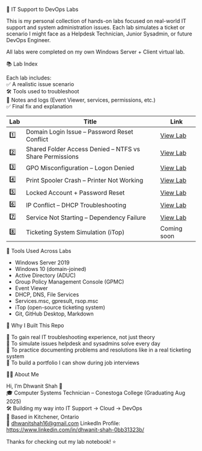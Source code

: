 🧪 IT Support to DevOps Labs

This is my personal collection of hands-on labs focused on real-world IT support and system administration issues. Each lab simulates a ticket or scenario I might face as a Helpdesk Technician, Junior Sysadmin, or future DevOps Engineer.

All labs were completed on my own Windows Server + Client virtual lab.


📚 Lab Index

Each lab includes:  
✅ A realistic issue scenario  
🛠️ Tools used to troubleshoot  
📘 Notes and logs (Event Viewer, services, permissions, etc.)  
✅ Final fix and explanation

| Lab | Title | Link |
|-----|-------|------|
| 1️⃣ | Domain Login Issue – Password Reset Conflict | [View Lab](labs/logon-issue-password-reset.md) |
| 2️⃣ | Shared Folder Access Denied – NTFS vs Share Permissions | [View Lab](labs/folder-permission-denied.md) |
| 3️⃣ | GPO Misconfiguration – Logon Denied | [View Lab](labs/gpo-logon-denied.md) |
| 4️⃣ | Print Spooler Crash – Printer Not Working | [View Lab](labs/printer-spooler-service-crash.md) |
| 5️⃣ | Locked Account + Password Reset | [View Lab](labs/ad-password-reset-account-lockout.md) |
| 6️⃣ | IP Conflict – DHCP Troubleshooting | [View Lab](labs/dhcp-ip-conflict-troubleshooting.md) |
| 7️⃣ | Service Not Starting – Dependency Failure | [View Lab](labs/service-not-starting-dependency-failure.md) |
| 8️⃣ | Ticketing System Simulation (iTop) | Coming soon |



🧰 Tools Used Across Labs

- Windows Server 2019
- Windows 10 (domain-joined)
- Active Directory (ADUC)
- Group Policy Management Console (GPMC)
- Event Viewer
- DHCP, DNS, File Services
- Services.msc, gpresult, rsop.msc
- iTop (open-source ticketing system)
- Git, GitHub Desktop, Markdown



📌 Why I Built This Repo

🎯 To gain real IT troubleshooting experience, not just theory  
🧪 To simulate issues helpdesk and sysadmins solve every day  
📝 To practice documenting problems and resolutions like in a real ticketing system  
📂 To build a portfolio I can show during job interviews



🙋‍♂️ About Me

Hi, I’m Dhwanit Shah 👋  
🎓 Computer Systems Technician – Conestoga College (Graduating Aug 2025)  
🛠️ Building my way into IT Support → Cloud → DevOps  
📍 Based in Kitchener, Ontario  
📧 dhwanitshah16@gmail.com
LinkedIn Profile: https://www.linkedin.com/in/dhwanit-shah-0bb31323b/ 



Thanks for checking out my lab notebook! ⭐
